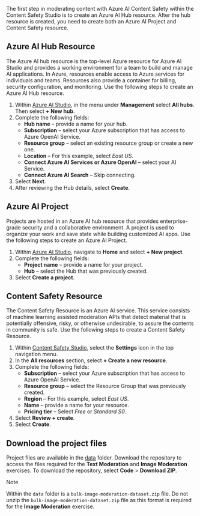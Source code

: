 The first step in moderating content with Azure AI Content Safety within the Content Safety Studio is to create an Azure AI Hub resource. After the hub resource is created, you need to create both an Azure AI Project and Content Safety resource.

## Azure AI Hub Resource

The Azure AI hub resource is the top-level Azure resource for Azure AI Studio and provides a working environment for a team to build and manage AI applications. In Azure, resources enable access to Azure services for individuals and teams. Resources also provide a container for billing, security configuration, and monitoring. Use the following steps to create an Azure AI Hub resource.

1. Within [Azure AI Studio](https://ai.azure.com/), in the menu under **Management** select **All hubs**. Then select **+ New hub**.
1. Complete the following fields:
   - **Hub name** – provide a name for your hub.
   - **Subscription** – select your Azure subscription that has access to Azure OpenAI Service.
   - **Resource group** – select an existing resource group or create a new one.
   - **Location** – For this example, select *East US*.
   - **Connect Azure AI Services or Azure OpenAI** – select your AI Service.
   - **Connect Azure AI Search** – Skip connecting.
1. Select **Next**.
1. After reviewing the Hub details, select **Create**.

## Azure AI Project

Projects are hosted in an Azure AI hub resource that provides enterprise-grade security and a collaborative environment. A project is used to organize your work and save state while building customized AI apps. Use the following steps to create an Azure AI Project.

1. Within [Azure AI Studio](https://ai.azure.com/), navigate to **Home** and select **+ New project**.
1. Complete the following fields:
   - **Project name** – provide a name for your project.
   - **Hub** – select the Hub that was previously created.
1. Select **Create a project**.

## Content Safety Resource

The Content Safety Resource is an Azure AI service. This service consists of machine learning assisted moderation APIs that detect material that is potentially offensive, risky, or otherwise undesirable, to assure the contents in community is safe. Use the following steps to create a Content Safety Resource.

1. Within [Content Safety Studio](https://contentsafety.cognitive.azure.com/), select the **Settings** icon in the top navigation menu.
1. In the **All resources** section, select **+ Create a new resource**.
1. Complete the following fields:
   - **Subscription** – select your Azure subscription that has access to Azure OpenAI Service.
   - **Resource group** – select the Resource Group that was previously created.
   - **Region** – For this example, select *East US*.
   - **Name** – provide a name for your resource.
   - **Pricing tier** – Select *Free* or *Standard S0*.
1. Select **Review + create**.
1. Select **Create**.

## Download the project files

Project files are available in the [data](https://github.com/Azure-Samples/aacs-workshops/) folder. Download the repository to access the files required for the **Text Moderation** and **Image Moderation** exercises. To download the repository, select **Code** > **Download ZIP**.

> [!NOTE]
> Within the `data` folder is a `bulk-image-moderation-dataset.zip` file. Do not unzip the `bulk-image-moderation-dataset.zip` file as this format is required for the **Image Moderation** exercise.